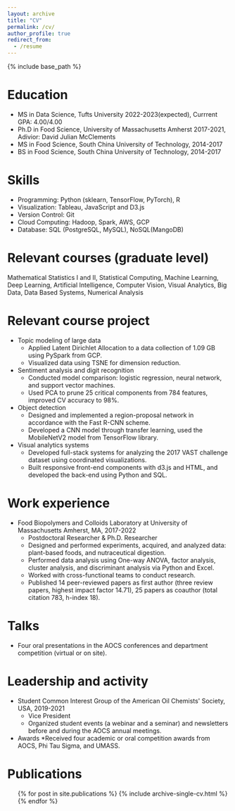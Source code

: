 ```yaml
---
layout: archive
title: "CV"
permalink: /cv/
author_profile: true
redirect_from:
  - /resume
---
```


{% include base_path %}

Education
======
* MS in Data Science, Tufts University 2022-2023(expected), Currrent GPA: 4.00/4.00
* Ph.D in Food Science, University of Massachusetts Amherst 2017-2021, Adivior: David Julian McClements
* MS in Food Science, South China University of Technology, 2014-2017
* BS in Food Science, South China University of Technology, 2014-2017

Skills
======
* Programming: Python (sklearn, TensorFlow, PyTorch), R
* Visualization: Tableau, JavaScript and D3.js
* Version Control: Git
* Cloud Computing: Hadoop, Spark, AWS, GCP
* Database: SQL (PostgreSQL, MySQL), NoSQL(MangoDB)

Relevant courses (graduate level)
======
Mathematical Statistics I and II, Statistical Computing, Machine Learning, Deep Learning, Artificial Intelligence, Computer Vision, Visual Analytics, Big Data, Data Based Systems, Numerical Analysis

Relevant course project
======
* Topic modeling of large data 
  *	Applied Latent Dirichlet Allocation to a data collection of 1.09 GB using PySpark from GCP.
  *	Visualized data using TSNE for dimension reduction.
* Sentiment analysis and digit recognition 
  *	Conducted model comparison: logistic regression, neural network, and support vector machines.
  *	Used PCA to prune 25 critical components from 784 features, improved CV accuracy to 98%.
* Object detection
  *	Designed and implemented a region-proposal network in accordance with the Fast R-CNN scheme.
  *	Developed a CNN model through transfer learning, used the MobileNetV2 model from TensorFlow library.
* Visual analytics systems
  *	Developed full-stack systems for analyzing the 2017 VAST challenge dataset using coordinated visualizations.
  *	Built responsive front-end components with d3.js and HTML, and developed the back-end using Python and SQL.

Work experience
======
* Food Biopolymers and Colloids Laboratory at University of Massachusetts Amherst, MA, 2017-2022
  * Postdoctoral Researcher & Ph.D. Researcher
  * Designed and performed experiments, acquired, and analyzed data: plant-based foods, and nutraceutical digestion.
  *	Performed data analysis using One-way ANOVA, factor analysis, cluster analysis, and discriminant analysis via Python and Excel.
  *	Worked with cross-functional teams to conduct research.
  *	Published 14 peer-reviewed papers as first author (three review papers, highest impact factor 14.71), 25 papers as coauthor (total citation 783, h-index 18).
  
Talks
======
* Four oral presentations in the AOCS conferences and department competition (virtual or on site).
   
Leadership and activity
======
* Student Common Interest Group of the American Oil Chemists' Society, USA, 2019-2021
  * Vice President
  * Organized student events (a webinar and a seminar) and newsletters before and during the AOCS annual meetings.
* Awards
  *Received four academic or oral competition awards from AOCS, Phi Tau Sigma, and UMASS.

Publications
======
  <ul>{% for post in site.publications %}
    {% include archive-single-cv.html %}
  {% endfor %}</ul>
